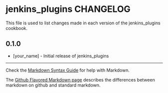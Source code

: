 jenkins_plugins CHANGELOG
=========================

This file is used to list changes made in each version of the jenkins_plugins cookbook.

0.1.0
-----
- [your_name] - Initial release of jenkins_plugins

- - -
Check the [Markdown Syntax Guide](http://daringfireball.net/projects/markdown/syntax) for help with Markdown.

The [Github Flavored Markdown page](http://github.github.com/github-flavored-markdown/) describes the differences between markdown on github and standard markdown.
